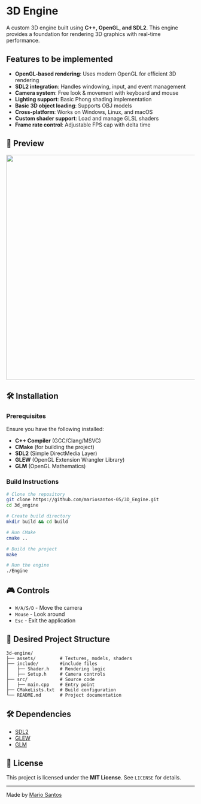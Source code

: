 # 3D Engine

A custom 3D engine built using **C++, OpenGL, and SDL2**. This engine provides a foundation for rendering 3D graphics with real-time performance.

## Features to be implemented
- **OpenGL-based rendering**: Uses modern OpenGL for efficient 3D rendering
- **SDL2 integration**: Handles windowing, input, and event management
- **Camera system**: Free look & movement with keyboard and mouse
- **Lighting support**: Basic Phong shading implementation
- **Basic 3D object loading**: Supports OBJ models
- **Cross-platform**: Works on Windows, Linux, and macOS
- **Custom shader support**: Load and manage GLSL shaders
- **Frame rate control**: Adjustable FPS cap with delta time

## 📸 Preview
<img src="assets/mygif.gif" width="600">

## 🛠️ Installation
### **Prerequisites**
Ensure you have the following installed:
- **C++ Compiler** (GCC/Clang/MSVC)
- **CMake** (for building the project)
- **SDL2** (Simple DirectMedia Layer)
- **GLEW** (OpenGL Extension Wrangler Library)
- **GLM** (OpenGL Mathematics)

### **Build Instructions**
```sh
# Clone the repository
git clone https://github.com/mariosantos-05/3D_Engine.git
cd 3d_engine

# Create build directory
mkdir build && cd build

# Run CMake
cmake ..

# Build the project
make 

# Run the engine
./Engine
```

## 🎮 Controls
- `W/A/S/D` - Move the camera
- `Mouse` - Look around
- `Esc` - Exit the application

## 📂 Desired Project Structure
```
3d-engine/
├── assets/         # Textures, models, shaders
├── include/        #include files
│   ├── Shader.h    # Rendering logic
│   ├── Setup.h     # Camera controls
├── src/            # Source code
│   ├── main.cpp    # Entry point
├── CMakeLists.txt  # Build configuration
└── README.md       # Project documentation
```

## 🛠️ Dependencies
- [SDL2](https://github.com/libsdl-org/SDL)
- [GLEW](http://glew.sourceforge.net/)
- [GLM](https://github.com/g-truc/glm)

## 📜 License
This project is licensed under the **MIT License**. See `LICENSE` for details.


---
Made by [Mario Santos](https://github.com/mariosantos-05)
